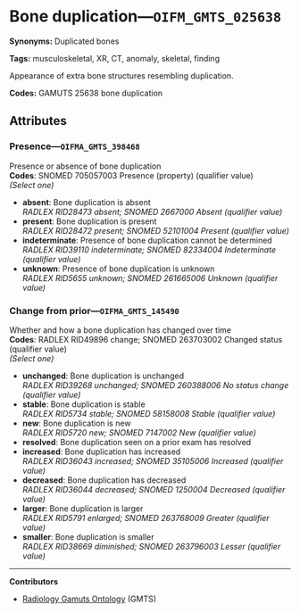 # Bone duplication—`OIFM_GMTS_025638`

**Synonyms:** Duplicated bones

**Tags:** musculoskeletal, XR, CT, anomaly, skeletal, finding

Appearance of extra bone structures resembling duplication.

**Codes:** GAMUTS 25638 bone duplication

## Attributes

### Presence—`OIFMA_GMTS_398468`

Presence or absence of bone duplication  
**Codes**: SNOMED 705057003 Presence (property) (qualifier value)  
*(Select one)*

- **absent**: Bone duplication is absent  
_RADLEX RID28473 absent; SNOMED 2667000 Absent (qualifier value)_
- **present**: Bone duplication is present  
_RADLEX RID28472 present; SNOMED 52101004 Present (qualifier value)_
- **indeterminate**: Presence of bone duplication cannot be determined  
_RADLEX RID39110 indeterminate; SNOMED 82334004 Indeterminate (qualifier value)_
- **unknown**: Presence of bone duplication is unknown  
_RADLEX RID5655 unknown; SNOMED 261665006 Unknown (qualifier value)_

### Change from prior—`OIFMA_GMTS_145490`

Whether and how a bone duplication has changed over time  
**Codes**: RADLEX RID49896 change; SNOMED 263703002 Changed status (qualifier value)  
*(Select one)*

- **unchanged**: Bone duplication is unchanged  
_RADLEX RID39268 unchanged; SNOMED 260388006 No status change (qualifier value)_
- **stable**: Bone duplication is stable  
_RADLEX RID5734 stable; SNOMED 58158008 Stable (qualifier value)_
- **new**: Bone duplication is new  
_RADLEX RID5720 new; SNOMED 7147002 New (qualifier value)_
- **resolved**: Bone duplication seen on a prior exam has resolved  
- **increased**: Bone duplication has increased  
_RADLEX RID36043 increased; SNOMED 35105006 Increased (qualifier value)_
- **decreased**: Bone duplication has decreased  
_RADLEX RID36044 decreased; SNOMED 1250004 Decreased (qualifier value)_
- **larger**: Bone duplication is larger  
_RADLEX RID5791 enlarged; SNOMED 263768009 Greater (qualifier value)_
- **smaller**: Bone duplication is smaller  
_RADLEX RID38669 diminished; SNOMED 263796003 Lesser (qualifier value)_

---

**Contributors**

- [Radiology Gamuts Ontology](https://gamuts.net/) (GMTS)